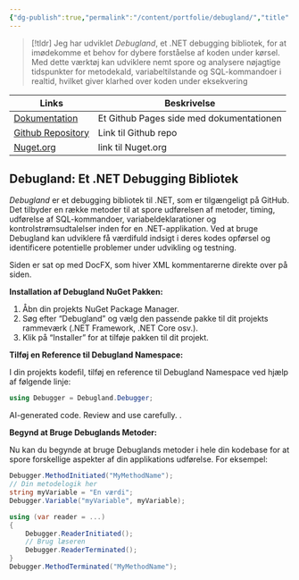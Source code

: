 ```yaml
---
{"dg-publish":true,"permalink":"/content/portfolie/debugland/","title":"Debugland","tags":["Portfolie"]}
---
```


> [!tldr]
> Jeg har udviklet *Debugland*, et .NET debugging bibliotek, for at imødekomme et behov for dybere forståelse af koden under kørsel. Med dette værktøj kan udviklere nemt spore og analysere nøjagtige tidspunkter for metodekald, variabeltilstande og SQL-kommandoer i realtid, hvilket giver klarhed over koden under eksekvering

| Links                                                                             | Beskrivelse                              |
| --------------------------------------------------------------------------------- | ---------------------------------------- |
| [Dokumentation](https://abarbesgaard.github.io/Debugland/index.html)              | Et Github Pages side med dokumentationen |
| [Github Repository](https://github.com/Abarbesgaard/Debugland?tab=readme-ov-file) | Link til Github repo                     |
| [Nuget.org](https://www.nuget.org/packages/Debugland)                             | link til Nuget.org                       |

## Debugland: Et .NET Debugging Bibliotek

*Debugland* er et debugging bibliotek til .NET, som er tilgængeligt på GitHub. Det tilbyder en række metoder til at spore udførelsen af metoder, timing, udførelse af SQL-kommandoer, variabeldeklarationer og kontrolstrømsudtalelser inden for en .NET-applikation. Ved at bruge Debugland kan udviklere få værdifuld indsigt i deres kodes opførsel og identificere potentielle problemer under udvikling og testning.

Siden er sat op med DocFX, som hiver XML kommentarerne direkte over på siden.

**Installation af Debugland NuGet Pakken:**

1. Åbn din projekts NuGet Package Manager.
2. Søg efter “Debugland” og vælg den passende pakke til dit projekts rammeværk (.NET Framework, .NET Core osv.).
3. Klik på “Installer” for at tilføje pakken til dit projekt.

**Tilføj en Reference til Debugland Namespace:**

I din projekts kodefil, tilføj en reference til Debugland Namespace ved hjælp af følgende linje:

```csharp
using Debugger = Debugland.Debugger;
```

AI-generated code. Review and use carefully. .

**Begynd at Bruge Debuglands Metoder:**

Nu kan du begynde at bruge Debuglands metoder i hele din kodebase for at spore forskellige aspekter af din applikations udførelse. For eksempel:

```csharp
Debugger.MethodInitiated("MyMethodName");
// Din metodelogik her
string myVariable = "En værdi";
Debugger.Variable("myVariable", myVariable);

using (var reader = ...)
{
    Debugger.ReaderInitiated();
    // Brug læseren
    Debugger.ReaderTerminated();
}
Debugger.MethodTerminated("MyMethodName");
```

